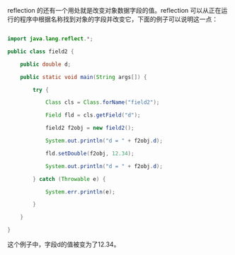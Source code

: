 reflection 的还有一个用处就是改变对象数据字段的值。reflection 可以从正在运行的程序中根据名称找到对象的字段并改变它，下面的例子可以说明这一点：
```java  
import java.lang.reflect.*;
public class field2 {
	public double d;
	public static void main(String args[]) {
		try {
			Class cls = Class.forName("field2");
			Field fld = cls.getField("d");
			field2 f2obj = new field2();
			System.out.println("d = " + f2obj.d);
			fld.setDouble(f2obj, 12.34);
			System.out.println("d = " + f2obj.d);
		} catch (Throwable e) {
			System.err.println(e);
		}
	}
}
```
这个例子中，字段d的值被变为了12.34。